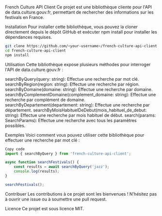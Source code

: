French Culture API Client
Ce projet est une bibliothèque cliente pour l'API de data.culture.gouv.fr, permettant de rechercher des informations sur les festivals en France.

Installation
Pour installer cette bibliothèque, vous pouvez la cloner directement depuis le dépôt GitHub et exécuter npm install pour installer les dépendances requises.

```bash
git clone https://github.com/<your-username>/french-culture-api-client.git
cd french-culture-api-client
npm install
```

Utilisation
Cette bibliothèque expose plusieurs méthodes pour interroger l'API de data.culture.gouv.fr :

searchByQuery(query: string): Effectue une recherche par mot clé.
searchByRegion(region: string): Effectue une recherche par région.
searchByDomaine(domaine: string): Effectue une recherche par domaine.
searchByComplementDomaine(complement_domaine: string): Effectue une recherche par complément de domaine.
searchByDepartement(departement: string): Effectue une recherche par département.
searchByMoisHabituelDeDebut(mois_habituel_de_debut: string): Effectue une recherche par mois habituel de début.
search(params: SearchParams): Effectue une recherche avec tous les paramètres possibles.

Exemples
Voici comment vous pouvez utiliser cette bibliothèque pour effectuer une recherche par mot clé :

```javascript
Copy code
import { searchByQuery } from 'french-culture-api-client';

async function searchFestivals() {
    const results = await searchByQuery('jazz');
    console.log(results);
}

searchFestivals();
```

Contribuer
Les contributions à ce projet sont les bienvenues ! N'hésitez pas à ouvrir une issue ou à soumettre une pull request.

Licence
Ce projet est sous licence MIT.